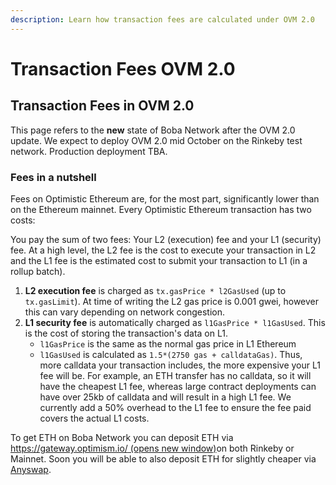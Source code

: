 ```yaml
---
description: Learn how transaction fees are calculated under OVM 2.0
---
```


# Transaction Fees OVM 2.0

## Transaction Fees in OVM 2.0 <a id="frontmatter-title"></a>

This page refers to the **new** state of Boba Network after the OVM 2.0 update. We expect to deploy OVM 2.0 mid October on the Rinkeby test network. Production deployment TBA.

### Fees in a nutshell <a id="fees-in-a-nutshell"></a>

Fees on Optimistic Ethereum are, for the most part, significantly lower than on the Ethereum mainnet. Every Optimistic Ethereum transaction has two costs:

You pay the sum of two fees: Your L2 \(execution\) fee and your L1 \(security\) fee. At a high level, the L2 fee is the cost to execute your transaction in L2 and the L1 fee is the estimated cost to submit your transaction to L1 \(in a rollup batch\).

1. **L2 execution fee** is charged as `tx.gasPrice * l2GasUsed` \(up to `tx.gasLimit`\). At time of writing the L2 gas price is 0.001 gwei, however this can vary depending on network congestion.
2. **L1 security fee** is automatically charged as `l1GasPrice * l1GasUsed`. This is the cost of storing the transaction's data on L1.
   * `l1GasPrice` is the same as the normal gas price in L1 Ethereum
   * `l1GasUsed` is calculated as `1.5*(2750 gas + calldataGas)`. Thus, more calldata your transaction includes, the more expensive your L1 fee will be. For example, an ETH transfer has no calldata, so it will have the cheapest L1 fee, whereas large contract deployments can have over 25kb of calldata and will result in a high L1 fee. We currently add a 50% overhead to the L1 fee to ensure the fee paid covers the actual L1 costs.

To get ETH on Boba Network you can deposit ETH via [https://gateway.optimism.io/ \(opens new window\)](https://gateway.boba.network)on both Rinkeby or Mainnet. Soon you will be able to also deposit ETH for slightly cheaper via [Anyswap](https://anyswap.exchange/#/router).

